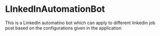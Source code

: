 # LInkedInAutomationBot
 This is a LinkedIn automatino bot which can apply to different linkedin job post based on the configurations given in the application
